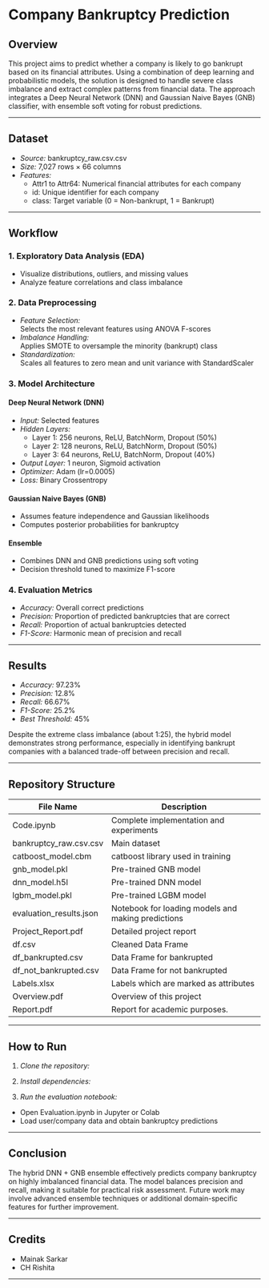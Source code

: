 # Company Bankruptcy Prediction

## Overview

This project aims to predict whether a company is likely to go bankrupt based on its financial attributes. Using a combination of deep learning and probabilistic models, the solution is designed to handle severe class imbalance and extract complex patterns from financial data. The approach integrates a Deep Neural Network (DNN) and Gaussian Naive Bayes (GNB) classifier, with ensemble soft voting for robust predictions.

---

## Dataset

- *Source:* bankruptcy_raw.csv.csv
- *Size:* 7,027 rows × 66 columns
- *Features:*  
  - Attr1 to Attr64: Numerical financial attributes for each company  
  - id: Unique identifier for each company  
  - class: Target variable (0 = Non-bankrupt, 1 = Bankrupt)

---

## Workflow

### 1. Exploratory Data Analysis (EDA)
- Visualize distributions, outliers, and missing values
- Analyze feature correlations and class imbalance

### 2. Data Preprocessing
- *Feature Selection:*  
  Selects the most relevant features using ANOVA F-scores
- *Imbalance Handling:*  
  Applies SMOTE to oversample the minority (bankrupt) class
- *Standardization:*  
  Scales all features to zero mean and unit variance with StandardScaler

### 3. Model Architecture

#### Deep Neural Network (DNN)
- *Input:* Selected features
- *Hidden Layers:*  
  - Layer 1: 256 neurons, ReLU, BatchNorm, Dropout (50%)  
  - Layer 2: 128 neurons, ReLU, BatchNorm, Dropout (50%)  
  - Layer 3: 64 neurons, ReLU, BatchNorm, Dropout (40%)
- *Output Layer:* 1 neuron, Sigmoid activation
- *Optimizer:* Adam (lr=0.0005)
- *Loss:* Binary Crossentropy

#### Gaussian Naive Bayes (GNB)
- Assumes feature independence and Gaussian likelihoods
- Computes posterior probabilities for bankruptcy

#### Ensemble
- Combines DNN and GNB predictions using soft voting
- Decision threshold tuned to maximize F1-score

### 4. Evaluation Metrics
- *Accuracy:* Overall correct predictions
- *Precision:* Proportion of predicted bankruptcies that are correct
- *Recall:* Proportion of actual bankruptcies detected
- *F1-Score:* Harmonic mean of precision and recall

---

## Results

- *Accuracy:* 97.23%
- *Precision:*  12.8%
- *Recall:* 66.67%
- *F1-Score:*  25.2%
- *Best Threshold:* 45%

Despite the extreme class imbalance (about 1:25), the hybrid model demonstrates strong performance, especially in identifying bankrupt companies with a balanced trade-off between precision and recall.

---

## Repository Structure

| File Name            | Description                                             |
|----------------------|--------------------------------------------------------|
| Code.ipynb | Complete implementation and experiments               |
| bankruptcy_raw.csv.csv          | Main dataset                                           |
| catboost_model.cbm |  catboost library used in training                                 |
| gnb_model.pkl | Pre-trained GNB model                                 |
| dnn_model.h5l       | Pre-trained DNN model                                  |
| lgbm_model.pkl        | Pre-trained LGBM model              |
| evaluation_results.json   | Notebook for loading models and making predictions     |
| Project_Report.pdf | Detailed project report                                |
| df.csv | Cleaned Data Frame                               |
| df_bankrupted.csv |  Data Frame for bankrupted                               |
| df_not_bankrupted.csv | Data Frame for not bankrupted                                |
|Labels.xlsx | Labels which are marked as attributes|
|Overview.pdf| Overview of this project|
|Report.pdf|Report for academic purposes.|

---

## How to Run

1. *Clone the repository:* 
2. *Install dependencies:*

3. *Run the evaluation notebook:*
- Open Evaluation.ipynb in Jupyter or Colab
- Load user/company data and obtain bankruptcy predictions

---

## Conclusion

The hybrid DNN + GNB ensemble effectively predicts company bankruptcy on highly imbalanced financial data. The model balances precision and recall, making it suitable for practical risk assessment. Future work may involve advanced ensemble techniques or additional domain-specific features for further improvement.

---
## Credits


- Mainak Sarkar
- CH Rishita
---
